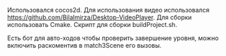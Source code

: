 Использовался cocos2d. Для использования видео использовался https://github.com/Bilalmirza/Desktop-VideoPlayer.  Для сборки использовать Cmake. Скрипт для сборки buildProject.sh.

Есть бот для авто-ходов чтобы проверить завершение уровня, можно включить раскоментив в match3Scene его вызовы.
